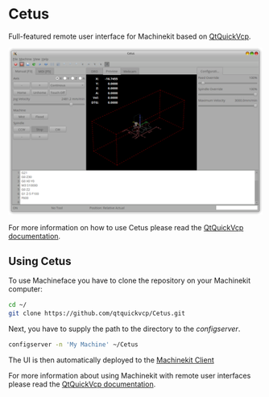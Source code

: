 Cetus
=====

Full-featured remote user interface for Machinekit based on [QtQuickVcp](https://github.com/qtquickvcp/QtQuickVcp).

![Alt text](/doc/Cetus.png "Cetus")

For more information on how to use Cetus please read the [QtQuickVcp documentation](https://github.com/qtquickvcp/QtQuickVcp).

## Using Cetus

To use Machineface you have to clone the repository on your Machinekit computer:

``` bash
cd ~/
git clone https://github.com/qtquickvcp/Cetus.git
```

Next, you have to supply the path to the directory to the *configserver*.

``` bash
configserver -n 'My Machine' ~/Cetus
```

The UI is then automatically deployed to the [Machinekit Client](https://github.com/qtquickvcp/QtQuickVcp#download)

For more information about using Machinekit with remote user interfaces please read the [QtQuickVcp documentation](https://github.com/machinekoder/QtQuickVcp#using_mkwrapper).
